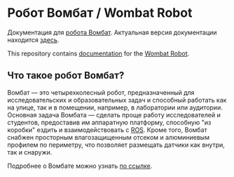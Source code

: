 # Робот Вомбат / Wombat Robot
Документация для [робота Вомбат](https://wombat-ugv.ru). Актуальная версия документации находится [здесь](https://kb-avrora.github.io/wombat-robot-docs/).

This repository contains [documentation](https://kb-avrora.github.io/wombat-robot-docs/) for the [Wombat Robot](https://wombat-ugv.ru). 

## Что такое робот Вомбат?
Вомбат &mdash; это четырехколесный робот, предназначенный для исследовательских и образовательных задач и способный работать как на улице, так и в помещении, например, в лаборатории или аудитории. Основная задача Вомбата &mdash; сделать проще работу исследователей и студентов, предоставив им аппаратную платформу, способную "из коробки" ездить и взаимодействовать с [ROS](http://www.ros.org/). Кроме того, Вомбат снабжен просторным влагозащищенным отсеком и алюминиевым профилем по периметру, что позволяет размещать датчики как внутри, так и снаружи. 

Подробнее о Вомбате можно узнать [по ссылке](https://wombat-ugv.ru/). 
